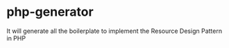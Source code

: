# php-generator
It will generate all the boilerplate to implement the Resource Design Pattern in PHP

